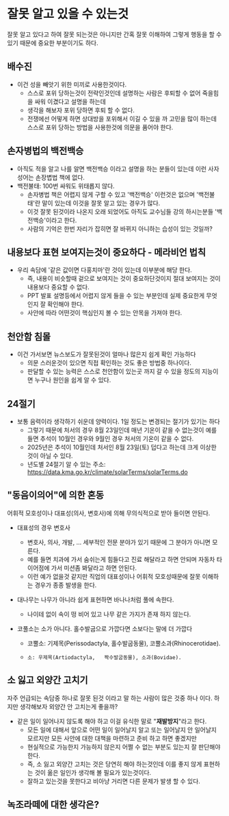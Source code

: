 # 잘못 알고 있을 수 있는것
잘못 알고 있다고 하여 잘못 되는것은 아니지만 간혹 잘못 이해하여 그렇게 행동을 할 수 있기 때문에 중요한 부분이기도 하다.


## 배수진
* 이건 성을 빼앗기 위한 미끼로 사용한것이다.
  - 스스로 포위 당하는것이 전략인것인데 설명하는 사람은 후퇴할 수 없어 죽을힘을 싸워 이겼다고 설명을 하는데
  - 생각을 해보자 포위 당하면 후퇴 할 수 없다.
  - 전쟁에선 어떻게 하면 상대방을 포위해서 이길 수 있을 까 고민을 많이 하는데 스스로 포위 당하는 방법을 사용한것에 의문을 품어야 한다.


## 손자병법의 백전백승
* 아직도 적을 알고 나를 알면 백전백승 이라고 설명을 하는 분들이 있는데 이런 사자성어는 손장볍법 책에 없다.
* 백전불태: 100번 싸워도 위태롭지 않다.
  - 손자병법 책은 어렵지 않게 구할 수 있고 '백전백승' 이런것은 없으며 '백전불태'란 말이 있는데 이것을 잘못 알고 있는 경우가 많다.
  - 이것 잘못 된것이라 나온지 오래 되었어도 아직도 교수님들 강의 하시는분들 '백전백승'이라고 한다.
  - 사람의 기억은 한번 자리가 잡히면 잘 바뀌지 아니하는 습성이 있는 것일까?


## 내용보다 표현 보여지는것이 중요하다 - 메라비언 법칙
* 우리 속담에 '같은 값이면 다홍치마'란 것이 있는데 이부분에 해당 한다.
  - 즉, 내용이 비슷할때 겉으로 보여지는 것이 중요하단것이지 절대 보여지는 것이 내용보다 중요할 수 없다.
  - PPT 발표 설명등에서 어렵지 않게 들을 수 있는 부분인데 실제 중요한게 무엇인지 잘 확인해야 한다.
  - 사안에 따라 어떤것이 핵심인지 볼 수 있는 안목을 가져야 한다.


## 천안함 침몰
* 이건 가서보면 뉴스보도가 잘못된것이 얼마나 많은지 쉽게 확인 가능하다
  - 의문 스러운것이 있으면 직접 확인하는 것도 좋은 방법중 하나이다.
  - 판달할 수 있는 능력은 스스로 천안함이 있는곳 까지 갈 수 있을 정도의 지능이면 누구나 원인을 쉽게 알 수 있다.


## 24절기
* 보통 음력이라 생각하기 쉬운데 양력이다. 1일 정도는 변경되는 절기가 있기는 하다
  - 그렇기 때문에 처서의 경우 8월 23일인데 매년 기온이 같을 수 없는것이 예를 들면 추석이 10월인 경우와 9월인 경우 처서의 기온이 같을 수 없다.
  - 2025년은 추석이 10월인데 처서인 8월 23일(토) 덥다고 하는데 크게 이상한 것이 아닐 수 있다.
  - 년도별 24절기 알 수 있는 주소: https://data.kma.go.kr/climate/solarTerms/solarTerms.do


## "동음이의어"에 의한 혼동
어휘적 모호성이나 대표성(의사, 변호사)에 의해 무의식적으로 받아 들이면 안된다.
* 대표성의 경우 변호사
  - 변호사, 의사, 개발, ... 세부적인 전문 분야가 있기 때문에 그 분야가 아니면 모른다.
  - 예를 들면 치과에 가서 숨쉬는게 힘들다고 진료 해달라고 하면 안되며 자동차 타이어점에 가서 미션좀 봐달라고 하면 안된다.
  - 이런 예가 없을것 같지만 직업의 대표성이나 어휘적 모호성때문에 잘못 이해하는 경우가 종종 발생을 한다.

* 대나무는 나무가 아니라 쉽게 표현하면 바나나처럼 풀에 속한다.
  - 나이테 없이 속이 떵 비어 있고 나무 같은 가지가 존재 하지 않는다.

* 코풀소는 소가 아니다. 홀수발굽으로 가깝다면 소보다는 말에 더 가깝다
  - 코뿔소: 기제목(Perissodactyla, 홀수발굽동물), 코뿔소과(Rhinocerotidae).
  -     소: 우제목(Artiodactyla,   짝수발굽동물), 소과(Bovidae).


## 소 잃고 외양간 고치기
자주 언급되는 속담중 하나로 잘못 된것 이라고 말 하는 사람이 많은 것중 하나 이다. 하지만 생각해보자 외양간 안 고치는게 좋을까?
* 같은 일이 일어나지 않도록 해야 하고 이걸 유식한 말로 "**재발방지**"라고 한다.
  - 모든 일에 대해서 앞으로 어떤 일이 일어날지 알고 또는 일어날지 안 일어날지 모르지만 모든 사안에 대한 대책을 마련하고 준비 하고 하면 좋겠지만
  - 현실적으로 가능한지 가능하지 않은지 어쩔 수 없는 부분도 있는지 잘 판단해야 한다.
  - 즉, 소 잃고 외양간 고치는 것은 당연히 해야 하는것인데 이를 좋지 않게 표현하는 것이 옮은 일인가 생각해 볼 필요가 있는것이다.
  - 잘하고 있는것을 못한다고 비아냥 거리면 다른 문제가 발생 할 수 있다.


## 녹조라떼에 대한 생각은?

```
```